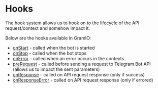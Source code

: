 # Hooks

The hook system allows us to hook on to the lifecycle of the API request/context and somehow impact it.

Below are the hooks available in GramIO:

-   [onStart](/hooks/on-start) - called when the bot is started
-   [onStop](/hooks/on-stop) - called when the bot stops
-   [onError](/hooks/on-error) - called when an error occurs in the contexts
-   [preRequest](/hooks/pre-request) - called before sending a request to Telegram Bot API (allows us to impact the sent parameters)
-   [onResponse](/hooks/on-response) - called on API request response (only if success)
-   [onResponseError](/hooks/pre-request) - called on API request response (only if errored)
